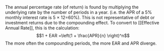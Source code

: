 The annual percentage rate (of return) is found by multiplying the underlying rate by the number of periods in a year. (i.e. the APR of a 5% monthly interest rate is 5 $\times$ 12=60%). This is not representative of debt or investment returns due to the compounding effect. To convert to [[Effective Annual Rate]], this is the calculation:
$$1 + EAR =\left(1 + \frac{APR}{n} \right)^n$$
The more often the compounding periods, the more EAR and APR diverge.